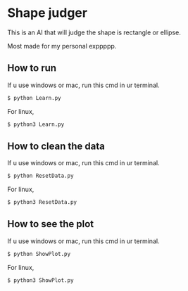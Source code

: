 
# Shape judger

This is an AI that will judge the shape is rectangle or ellipse.

Most made for my personal exppppp.

## How to run

If u use windows or mac, run this cmd in ur terminal.

```bash
$ python Learn.py
```


For linux,

```bash
$ python3 Learn.py
```

## How to clean the data

If u use windows or mac, run this cmd in ur terminal.

```bash
$ python ResetData.py
```


For linux,

```bash
$ python3 ResetData.py
```

## How to see the plot

If u use windows or mac, run this cmd in ur terminal.

```bash
$ python ShowPlot.py
```


For linux,

```bash
$ python3 ShowPlot.py
```